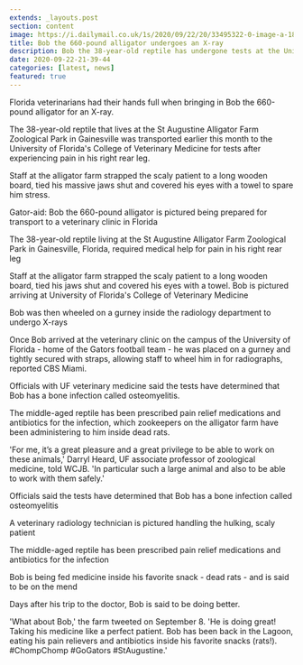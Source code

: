 ```yaml
---
extends: _layouts.post
section: content
image: https://i.dailymail.co.uk/1s/2020/09/22/20/33495322-0-image-a-18_1600804262531.jpg 
title: Bob the 660-pound alligator undergoes an X-ray 
description: Bob the 38-year-old reptile has undergone tests at the University of Floridas College of Veterinary Medicine after experiencing pain in his rear leg caused by a bone infection. 
date: 2020-09-22-21-39-44 
categories: [latest, news] 
featured: true 
--- 
```

Florida veterinarians had their hands full when bringing in Bob the 660-pound alligator for an X-ray. 

The 38-year-old reptile that lives at the St Augustine Alligator Farm Zoological Park in Gainesville was transported earlier this month to the University of Florida's College of Veterinary Medicine for tests after experiencing pain in his right rear leg. 

Staff at the alligator farm strapped the scaly patient to a long wooden board, tied his massive jaws shut and covered his eyes with a towel to spare him stress.

Gator-aid: Bob the 660-pound alligator is pictured being prepared for transport to a veterinary clinic in Florida 

The 38-year-old reptile living at the St Augustine Alligator Farm Zoological Park in Gainesville, Florida, required medical help for pain in his right rear leg 

Staff at the alligator farm strapped the scaly patient to a long wooden board, tied his jaws shut and covered his eyes with a towel. Bob is pictured arriving at University of Florida's College of Veterinary Medicine

Bob was then wheeled on a gurney inside the radiology department to undergo X-rays

Once Bob arrived at the veterinary clinic on the campus of the University of Florida - home of the Gators football team - he was placed on a gurney and tightly secured with straps, allowing staff to wheel him in for radiographs, reported CBS Miami. 

Officials with UF veterinary medicine said the tests have determined that Bob has a bone infection called osteomyelitis.

The middle-aged reptile has been prescribed pain relief medications and antibiotics for the infection, which zookeepers on the alligator farm have been administering to him inside dead rats. 

'For me, it’s a great pleasure and a great privilege to be able to work on these animals,' Darryl Heard, UF associate professor of zoological medicine, told WCJB. 'In particular such a large animal and also to be able to work with them safely.'  

Officials said the tests have determined that Bob has a bone infection called osteomyelitis

A veterinary radiology technician is pictured handling the hulking, scaly patient 

The middle-aged reptile has been prescribed pain relief medications and antibiotics for the infection

Bob is being fed medicine inside his favorite snack - dead rats - and is said to be on the mend 

Days after his trip to the doctor, Bob is said to be doing better.

'What about Bob,' the farm tweeted on September 8. 'He is doing great! Taking his medicine like a perfect patient. Bob has been back in the Lagoon, eating his pain relievers and antibiotics inside his favorite snacks (rats!). #ChompChomp #GoGators #StAugustine.' 

